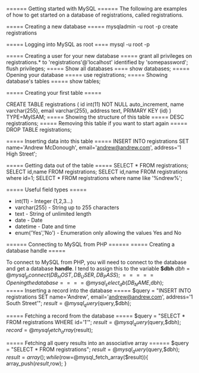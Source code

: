 ====== Getting started with MySQL ======
The following are examples of how to get started on a database of registrations, called registrations.

===== Creating a new database =====
  mysqladmin -u root -p create registrations

===== Logging into MySQL as root ====
  mysql -u root -p

===== Creating a user for your new database =====
  grant all privileges on registrations.* to 'registrations'@'localhost' identified by 'somepassword';
  flush privileges;
===== Show all databases ====
  show databases;
===== Opening your database =====
  use registrations;
===== Showing database's tables =====
  show tables;

===== Creating your first table =====

  CREATE TABLE registrations (
    id int(11) NOT NULL auto_increment,
    name varchar(255),
    email varchar(255),
    address text, 
    PRIMARY KEY  (id)
  ) TYPE=MyISAM;
===== Showing the structure of this table =====
  DESC registrations;
===== Removing this table if you want to start again =====
  DROP TABLE registrations;

===== Inserting data into this table =====
  INSERT INTO registrations SET name='Andrew McDonough', email='andrew@andrew.com', address='1 High Street';

===== Getting data out of the table =====
  SELECT * FROM registrations;
  SELECT id,name FROM registrations;
  SELECT id,name FROM registrations where id=1;
  SELECT  * FROM registrations where name like '%ndrew%';

===== Useful field types =====
  * int(11) - Integer (1,2,3...)
  * varchar(255) - String up to 255 characters
  * text - String of unlimited length
  * date - Date
  * datetime - Date and time
  * enum('Yes','No') - Enumeration only allowing the values Yes and No

====== Connecting to MySQL from PHP ======
===== Creating a database handle =====

To connect to MySQL from PHP, you will need to connect to the database and get a database **handle**.  I tend to assign this to the variable **$dbh**
  $dbh = @mysql_pconnect(DB_HOST, DB_USER, DB_PASS);
===== Opening the database ====
  @mysql_select_db(DB_NAME,$dbh);   
===== Inserting a record into the database =====
  $query = "INSERT INTO registrations SET name='Andrew', email='andrew@andrew.com', address='1 South Street'";
  $result = @mysql_query($query,$dbh);

===== Fetching a record from the database =====
  $query = "SELECT * FROM registrations WHERE id='1'";
  $result = @mysql_query($query,$dbh);
  $record = @mysql_fetch_array($result); 

===== Fetching all query results into an associative array ======
  $query = "SELECT * FROM registrations";
  $result=@mysql_query($query,$dbh);
  $result = array();
  while($row=@mysql_fetch_array($result)){
    array_push($result,$row);
  }

